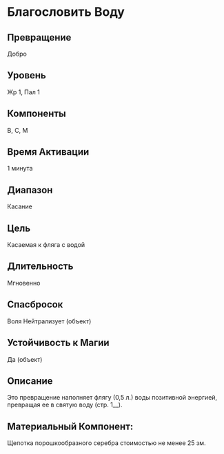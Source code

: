 # Благословить Воду
## Превращение
Добро
## Уровень
Жр 1, Пал 1
## Компоненты
В, С, М
## Время Активации
1 минута
## Диапазон
Касание
## Цель
Касаемая к фляга с водой
## Длительность
Мгновенно
## Спасбросок
Воля Нейтрализует (объект)
## Устойчивость к Магии
Да (объект)
## Описание
Это превращение наполняет флягу (0,5 л.) воды позитивной энергией, превращая ее в святую воду (стр. 1__).
## Материальный Компонент:
Щепотка порошкообразного серебра стоимостью не менее 25 зм.